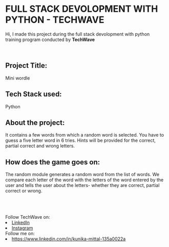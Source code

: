 # FULL STACK DEVOLOPMENT WITH PYTHON - TECHWAVE

Hi, I made this project during the full stack devolopment with python training program conducted by <b>TechWave</b>

<br>

## Project Title:
Mini wordle 

## Tech Stack used:
Python

## About the project:
It contains a few words from which a random word is selected. You have to guess a five letter word in 6 tries. Hints will be provided for the correct, partial correct and wrong letters.

## How does the game goes on:
The random module generates a random word from the list of words. We compare each letter of the word with the letters of the word entered by the user and tells the user about the letters- whether they are correct, partial correct or wrong.

</br>

<br>
<br>
Follow TechWave on: 
<li><a href="https://www.linkedin.com/company/techwave-courses/">LinkedIn</a>
<li><a href="https://www.instagram.com/techwave.courses/">Instagram</a>
<br>
Follow me on: 
<li><a href="">https://www.linkedin.com/in/kunika-mittal-135a0022a</a>




